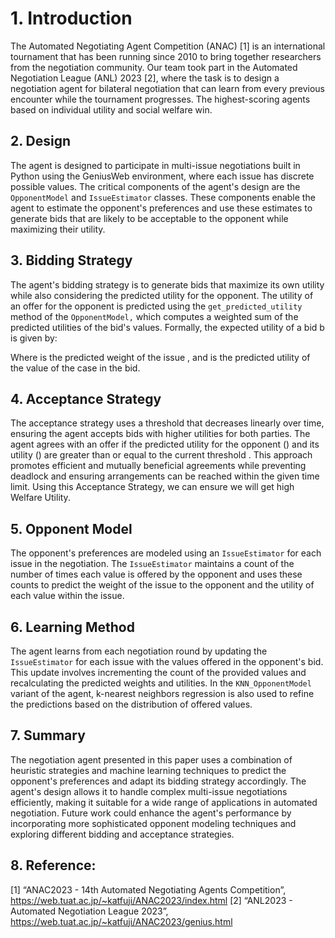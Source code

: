 # 1. Introduction
The Automated Negotiating Agent Competition (ANAC) [1] is an international tournament that has been running since 2010 to bring together researchers from the negotiation community. Our team took part in the Automated Negotiation League (ANL) 2023 [2], where the task is to design a negotiation agent for bilateral negotiation that can learn from every previous encounter while the tournament progresses. The highest-scoring agents based on individual utility and social welfare win.

## 2. Design
The agent is designed to participate in multi-issue negotiations built in Python using the GeniusWeb environment, where each issue has discrete possible values. The critical components of the agent's design are the `OpponentModel` and `IssueEstimator` classes. These components enable the agent to estimate the opponent's preferences and use these estimates to generate bids that are likely to be acceptable to the opponent while maximizing their utility.

## 3. Bidding Strategy
The agent's bidding strategy is to generate bids that maximize its own utility while also considering the predicted utility for the opponent. The utility of an offer for the opponent is predicted using the `get_predicted_utility` method of the `OpponentModel,` which computes a weighted sum of the predicted utilities of the bid's values. Formally, the expected utility  of a bid b is given by:



Where  is the predicted weight of the issue , and  is the predicted utility of the value of the case  in the bid.

## 4. Acceptance Strategy
The acceptance strategy uses a threshold  that decreases linearly over time, ensuring the agent accepts bids with higher utilities for both parties. The agent agrees with an offer if the predicted utility for the opponent () and its utility () are greater than or equal to the current threshold . This approach promotes efficient and mutually beneficial agreements while preventing deadlock and ensuring arrangements can be reached within the given time limit. Using this Acceptance Strategy, we can ensure we will get high Welfare Utility.

## 5. Opponent Model
The opponent's preferences are modeled using an `IssueEstimator` for each issue in the negotiation. The `IssueEstimator` maintains a count of the number of times each value is offered by the opponent and uses these counts to predict the weight of the issue to the opponent and the utility of each value within the issue.

## 6. Learning Method
The agent learns from each negotiation round by updating the `IssueEstimator` for each issue with the values offered in the opponent's bid. This update involves incrementing the count of the provided values and recalculating the predicted weights and utilities. In the `KNN_OpponentModel` variant of the agent, k-nearest neighbors regression is also used to refine the predictions based on the distribution of offered values.

## 7. Summary
The negotiation agent presented in this paper uses a combination of heuristic strategies and machine learning techniques to predict the opponent's preferences and adapt its bidding strategy accordingly. The agent's design allows it to handle complex multi-issue negotiations efficiently, making it suitable for a wide range of applications in automated negotiation. Future work could enhance the agent's performance by incorporating more sophisticated opponent modeling techniques and exploring different bidding and acceptance strategies.

## 8. Reference:
[1] “ANAC2023 - 14th Automated Negotiating Agents Competition”, https://web.tuat.ac.jp/~katfuji/ANAC2023/index.html 
[2] “ANL2023 - Automated Negotiation League 2023”,  https://web.tuat.ac.jp/~katfuji/ANAC2023/genius.html 
